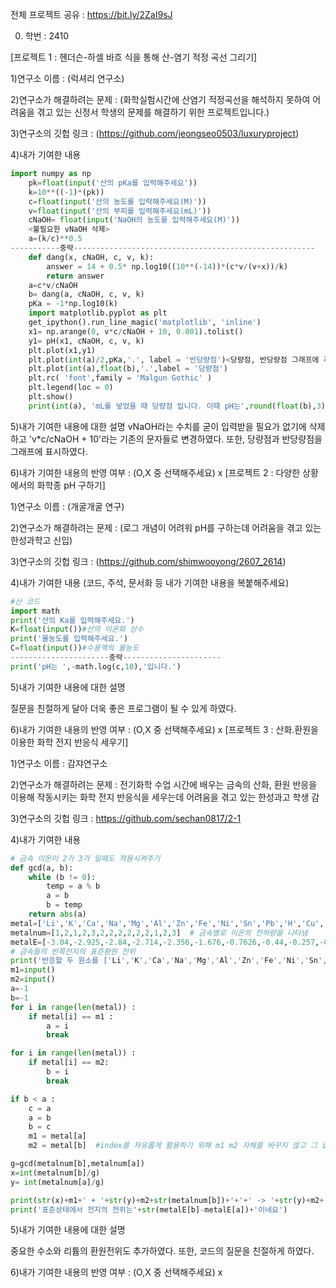 
전체 프로젝트 공유 : https://bit.ly/2ZaI9sJ

0. 학번 : 2410

[프로젝트 1 : 헨더슨-하셀 바흐 식을 통해 산-염기 적정 곡선 그리기]

1)연구소 이름 : (럭셔리 연구소)

2)연구소가 해결하려는 문제 : (화학실험시간에 산염기 적정곡선을 해석하지 못하여 어려움을 겪고 있는 신정서 학생의 문제를 해결하기 위한 프로젝트입니다.)

3)연구소의 깃헙 링크 : (https://github.com/jeongseo0503/luxuryproject)

4)내가 기여한 내용
```python
import numpy as np
    pk=float(input('산의 pKa를 입력해주세요'))
    k=10**((-1)*(pk))
    c=float(input('산의 농도를 입력해주세요(M)'))
    v=float(input('산의 부피를 입력해주세요(mL)'))
    cNaOH= float(input('NaOH의 농도를 입력해주세요(M)'))
    <불필요한 vNaOH 삭제>
    a=(k/c)**0.5
-----------중략------------------------------------------------------
    def dang(x, cNaOH, c, v, k):
        answer = 14 + 0.5* np.log10((10**(-14))*(c*v/(v+x))/k)
        return answer 
    a=c*v/cNaOH
    b= dang(a, cNaOH, c, v, k)
    pKa = -1*np.log10(k)
    import matplotlib.pyplot as plt 
    get_ipython().run_line_magic('matplotlib', 'inline')
    x1= np.arange(0, v*c/cNaOH + 10, 0.001).tolist()
    y1= pH(x1, cNaOH, c, v, k)
    plt.plot(x1,y1)
    plt.plot(int(a)/2,pKa,'.', label = '반당량점')<당량점, 반당량점 그래프에 추가>
    plt.plot(int(a),float(b),'.',label = '당량점')
    plt.rc( 'font',family = 'Malgun Gothic' )
    plt.legend(loc = 0)
    plt.show()
    print(int(a), 'mL를 넣었을 때 당량점 입니다. 이때 pH는',round(float(b),3), '입니다.'))<pH 깨끗한 실수로 반올림>
```
    
5)내가 기여한 내용에 대한 설명
vNaOH라는 수치를 굳이 입력받을 필요가 없기에 삭제하고 'v*c/cNaOH + 10'라는 기존의 문자들로 변경하였다. 또한, 당량점과 반당량점을 그래프에 표시하였다.

6)내가 기여한 내용의 반영 여부 : (O,X 중 선택해주세요)
x
[프로젝트 2 : 다양한 상황에서의 화학종 pH 구하기]

1)연구소 이름 : (개굴개굴 연구)

2)연구소가 해결하려는 문제 : (로그 개념이 어려워 pH를 구하는데 어려움을 겪고 있는 한성과학고 신입)

3)연구소의 깃헙 링크 : (https://github.com/shimwooyong/2607_2614)

4)내가 기여한 내용
(코드, 주석, 문서화 등 내가 기여한 내용을 복붙해주세요)
```python
#산 코드
import math
print('산의 Ka를 입력해주세요.')
K=float(input())#산의 이온화 상수
print('몰농도를 입력해주세요.')
C=float(input())#수용액의 몰농도
----------------------중략----------------------
print('pH는 ',-math.log(c,10),'입니다.')
```

5)내가 기여한 내용에 대한 설명

질문을 친절하게 달아 더욱 좋은 프로그램이 될 수 있게 하였다.

6)내가 기여한 내용의 반영 여부 : (O,X 중 선택해주세요)
x
[프로젝트 3 : 산화.환원을 이용한 화학 전지 반응식 세우기]

1)연구소 이름 : 감쟈연구소

2)연구소가 해결하려는 문제 : 전기화학 수업 시간에 배우는 금속의 산화, 환원 반응을 이용해 작동시키는 화학 전지 반응식을 세우는데 어려움을 겪고 있는 한성과고 학생 감

3)연구소의 깃헙 링크 : https://github.com/sechan0817/2-1

4)내가 기여한 내용
```python
# 금속 이온이 2가 3가 일때도 적용시켜주기
def gcd(a, b):
    while (b != 0):
        temp = a % b
        a = b
        b = temp
    return abs(a)
metal=['Li','K','Ca','Na','Mg','Al','Zn','Fe','Ni','Sn','Pb','H','Cu','Ag','Pt','Au'] # Hg는 분자형이온으로 존재해서 우선 제외시킴.
metalnum=[1,2,1,2,3,2,2,2,2,2,2,1,2,3]  # 금속별로 이온의 전하량을 나타냄
metalE=[-3.04,-2.925,-2.84,-2.714,-2.356,-1.676,-0.7626,-0.44,-0.257,-0.1375,-0.1263,0.00,0.34,0.7991,1.188,1.52]
# 금속들의 반쪽전지의 표준환원 전위
print('반응할 두 원소를 ['Li','K','Ca','Na','Mg','Al','Zn','Fe','Ni','Sn','Pb','H','Cu','Ag','Pt','Au']중에 선택해주세요.')
m1=input()
m2=input()
a=-1
b=-1
for i in range(len(metal)) :
    if metal[i] == m1 :
        a = i
        break

for i in range(len(metal)) :
    if metal[i] == m2:
        b = i
        break

if b < a :
    c = a
    a = b
    b = c
    m1 = metal[a]
    m2 = metal[b]  #index를 자유롭게 활용하기 위해 m1 m2 자체를 바꾸지 않고 그 index를 바꿔줌

g=gcd(metalnum[b],metalnum[a])
x=int(metalnum[b]/g)
y= int(metalnum[a]/g)

print(str(x)+m1+' + '+str(y)+m2+str(metalnum[b])+'+'+' -> '+str(y)+m2+' + '+str(x)+m1+str(metalnum[a])+'+')
print('표준상태에서 전지의 전위는'+str(metalE[b]-metalE[a])+'이네요')
```
5)내가 기여한 내용에 대한 설명

중요한 수소와 리튬의 환원전위도 추가하였다. 또한, 코드의 질문을 친절하게 하였다.

6)내가 기여한 내용의 반영 여부 : (O,X 중 선택해주세요)
x
